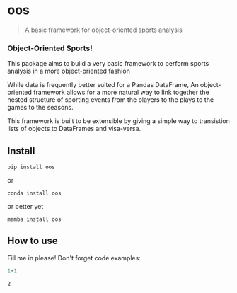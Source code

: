 # oos
> A basic framework for object-oriented sports analysis


### Object-Oriented Sports!

This package aims to build a very basic framework to perform sports analysis in a more object-oriented fashion

While data is frequently better suited for a Pandas DataFrame, An object-oriented framework allows for a more natural way to link together the nested structure of sporting events from the players to the plays to the games to the seasons.

This framework is built to be extensible by giving a simple way to transistion lists of objects to DataFrames and visa-versa.

## Install

`pip install oos`

or

`conda install oos`

or better yet

`mamba install oos`

## How to use

Fill me in please! Don't forget code examples:

```python
1+1
```




    2


